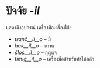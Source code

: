 # ปัจจัย *-il*
แสดงถึงอุปกรณ์ เครื่องมือเครื่องใช้:

- *tranĉ__il__o*    – มี
- *hak__il__o*      – ขวาน
- *ŝlos__il__o*     – กุญแจ
- *timig__il__o*    – เครื่องมือสำหรับทำให้กลัว
